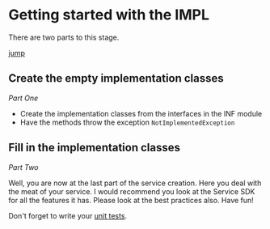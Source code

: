 
# Getting started with the IMPL

There are two parts to this stage.

[jump](src/main/java/com/asg/services/apple)

## Create the empty implementation classes

_Part One_

- Create the implementation classes from the interfaces in the INF module
- Have the methods throw the exception `NotImplementedException`  


## Fill in the implementation classes

_Part Two_

Well, you are now at the last part of the service creation. 
Here you deal with the meat of your service.
I would recommend you look at the Service SDK for all the features it has. 
Please look at the best practices also.
Have fun! 

Don't forget to write your [unit tests](src/test/java/com/asg/services/apple).